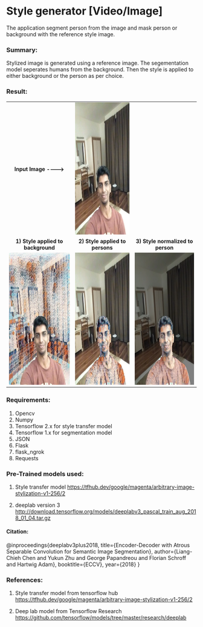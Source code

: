 # Style generator [Video/Image]
The application segment person from the image and mask person or background with the reference style image.

### Summary:
Stylized image is generated using a reference image. The segementation model seperates humans from the background. Then the style is applied to either background or the person as per choice.

### Result:

<table>
    <tr align="center">
    <td align="center"><b>Input Image ----></b> </td>
    <td align="center"><img src="/Outputs/3.png" height=350 width=290></td>
    <td></td>
  </tr>
  <tr>
    <td align="center"><b>1) Style applied to background</b></td>
     <td align="center"><b>2) Style applied to persons</b> </td>
     <td align="center"><b>3) Style normalized to person</b></td>
  </tr>
  <tr>
    <td align="center"><img src="/Outputs/3_style1_1.png" height=350 width=290></td>
    <td align="center"><img src="/Outputs/3_style1_2.png" height=350 width=290></td>
    <td align="center"><img src="/Outputs/3_style1_3.png" height=350 width=290></td>
    </tr>
 </table>

 
### Requirements:
1. Opencv
2. Numpy
3. Tensorflow 2.x for style transfer model
4. Tensorflow 1.x for segmentation model
5. JSON
6. Flask
7. flask_ngrok
8. Requests

### Pre-Trained models used:
1. Style transfer model
https://tfhub.dev/google/magenta/arbitrary-image-stylization-v1-256/2 

2. deeplab version 3
http://download.tensorflow.org/models/deeplabv3_pascal_train_aug_2018_01_04.tar.gz

#### Citation:
@inproceedings{deeplabv3plus2018,
  title={Encoder-Decoder with Atrous Separable Convolution for Semantic Image Segmentation},
  author={Liang-Chieh Chen and Yukun Zhu and George Papandreou and Florian Schroff and Hartwig Adam},
  booktitle={ECCV},
  year={2018}
}

### References:

1. Style transfer model from tensorflow hub
https://tfhub.dev/google/magenta/arbitrary-image-stylization-v1-256/2

2. Deep lab model from Tensorflow Research
https://github.com/tensorflow/models/tree/master/research/deeplab 
